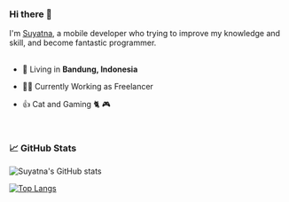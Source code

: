 ### Hi there 👋

I'm [Suyatna](https://twitter.com/zuyatna), a mobile developer who trying to improve my knowledge and skill, and become fantastic programmer.
<br/>
<br/>


- 🗼 Living in **Bandung, Indonesia**

- 👨‍💻 Currently Working as Freelancer

- 👍 Cat and Gaming 🐈 🎮


<br/>

### 📈 GitHub Stats

![Suyatna's GitHub stats](https://github-stats-alpha.vercel.app/api?username=zuyatna)

[![Top Langs](https://github-readme-stats.vercel.app/api/top-langs/?username=zuyatna&layout=compact)](https://github.com/anuraghazra/github-readme-stats)
